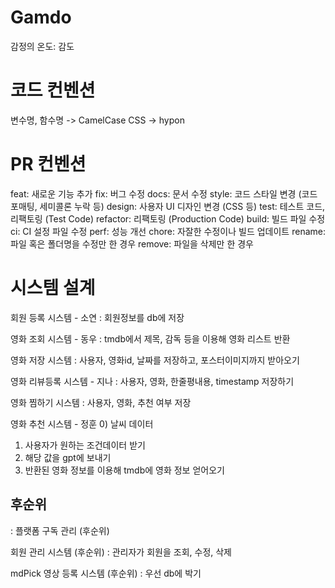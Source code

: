 # Gamdo
감정의 온도: 감도

# 코드 컨벤션

변수명, 함수명 -> CamelCase
CSS -> hypon

# PR 컨벤션

feat: 새로운 기능 추가
fix: 버그 수정
docs: 문서 수정
style: 코드 스타일 변경 (코드 포매팅, 세미콜론 누락 등)
design: 사용자 UI 디자인 변경 (CSS 등)
test: 테스트 코드, 리팩토링 (Test Code)
refactor: 리팩토링 (Production Code)
build: 빌드 파일 수정
ci: CI 설정 파일 수정
perf: 성능 개선
chore: 자잘한 수정이나 빌드 업데이트
rename: 파일 혹은 폴더명을 수정만 한 경우
remove: 파일을 삭제만 한 경우


# 시스템 설계

회원 등록 시스템 - 소연
: 회원정보를 db에 저장

영화 조회 시스템 - 동우
: tmdb에서 제목, 감독 등을 이용해 영화 리스트 반환

영화 저장 시스템
: 사용자, 영화id, 날짜를 저장하고, 포스터이미지까지 받아오기

영화 리뷰등록 시스템 - 지나
: 사용자, 영화, 한줄평내용, timestamp 저장하기

영화 찜하기 시스템
: 사용자, 영화, 추천 여부 저장

영화 추천 시스템 - 정훈
0) 날씨 데이터
1) 사용자가 원하는 조건데이터 받기
2) 해당 값을 gpt에 보내기
3) 반환된 영화 정보를 이용해  tmdb에 영화 정보 얻어오기



## 후순위

: 플랫폼 구독 관리 (후순위)

회원 관리 시스템 (후순위)
: 관리자가 회원을 조회, 수정, 삭제

mdPick 영상 등록 시스템 (후순위)
: 우선 db에 박기 
